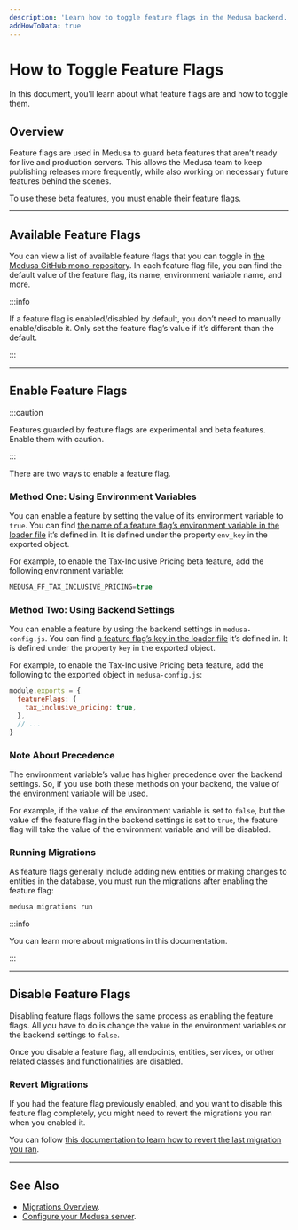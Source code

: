 ```yaml
---
description: 'Learn how to toggle feature flags in the Medusa backend. This guide explains the steps required to toggle a feature flag.'
addHowToData: true
---
```


# How to Toggle Feature Flags

In this document, you’ll learn about what feature flags are and how to toggle them.

## Overview

Feature flags are used in Medusa to guard beta features that aren’t ready for live and production servers. This allows the Medusa team to keep publishing releases more frequently, while also working on necessary future features behind the scenes.

To use these beta features, you must enable their feature flags.

---

## Available Feature Flags

You can view a list of available feature flags that you can toggle in [the Medusa GitHub mono-repository](https://github.com/medusajs/medusa/tree/master/packages/medusa/src/loaders/feature-flags). In each feature flag file, you can find the default value of the feature flag, its name, environment variable name, and more.

:::info

If a feature flag is enabled/disabled by default, you don’t need to manually enable/disable it. Only set the feature flag’s value if it’s different than the default.

:::

---

## Enable Feature Flags

:::caution

Features guarded by feature flags are experimental and beta features. Enable them with caution.

:::

There are two ways to enable a feature flag.

### Method One: Using Environment Variables

You can enable a feature by setting the value of its environment variable to `true`. You can find [the name of a feature flag’s environment variable in the loader file](https://github.com/medusajs/medusa/tree/master/packages/medusa/src/loaders/feature-flags) it’s defined in. It is defined under the property `env_key` in the exported object.

For example, to enable the Tax-Inclusive Pricing beta feature, add the following environment variable:

```jsx
MEDUSA_FF_TAX_INCLUSIVE_PRICING=true
```

### Method Two: Using Backend Settings

You can enable a feature by using the backend settings in `medusa-config.js`. You can find [a feature flag’s key in the loader file](https://github.com/medusajs/medusa/tree/master/packages/medusa/src/loaders/feature-flags) it’s defined in. It is defined under the property `key` in the exported object.

For example, to enable the Tax-Inclusive Pricing beta feature, add the following to the exported object in `medusa-config.js`:

```jsx title=medusa-config.js
module.exports = {
  featureFlags: {
    tax_inclusive_pricing: true,
  },
  // ...
}
```

### Note About Precedence

The environment variable’s value has higher precedence over the backend settings. So, if you use both these methods on your backend, the value of the environment variable will be used.

For example, if the value of the environment variable is set to `false`, but the value of the feature flag in the backend settings is set to `true`, the feature flag will take the value of the environment variable and will be disabled.

### Running Migrations

As feature flags generally include adding new entities or making changes to entities in the database, you must run the migrations after enabling the feature flag:

```bash
medusa migrations run
```

:::info

You can learn more about migrations in this documentation.

:::

---

## Disable Feature Flags

Disabling feature flags follows the same process as enabling the feature flags. All you have to do is change the value in the environment variables or the backend settings to `false`.

Once you disable a feature flag, all endpoints, entities, services, or other related classes and functionalities are disabled.

### Revert Migrations

If you had the feature flag previously enabled, and you want to disable this feature flag completely, you might need to revert the migrations you ran when you enabled it.

You can follow [this documentation to learn how to revert the last migration you ran](https://docs.medusajs.com/cli/reference#migrations).

---

## See Also

- [Migrations Overview](../migrations/overview.md).
- [Configure your Medusa server](../../../development/backend/configurations.md).
